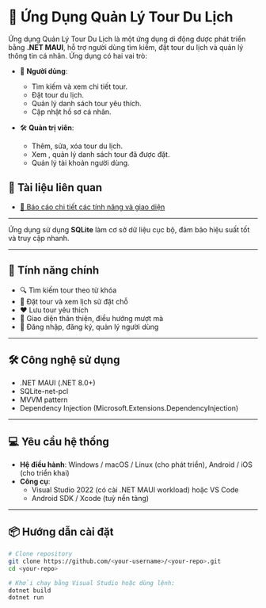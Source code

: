 # 🧳 Ứng Dụng Quản Lý Tour Du Lịch

Ứng dụng Quản Lý Tour Du Lịch là một ứng dụng di động được phát triển bằng **.NET MAUI**, hỗ trợ người dùng tìm kiếm, đặt tour du lịch và quản lý thông tin cá nhân. Ứng dụng có hai vai trò:

- 👤 **Người dùng**:
  - Tìm kiếm và xem chi tiết tour.
  - Đặt tour du lịch.
  - Quản lý danh sách tour yêu thích.
  - Cập nhật hồ sơ cá nhân.

- 🛠️ **Quản trị viên**:
  - Thêm, sửa, xóa tour du lịch.
  - Xem , quản lý danh sách tour đã được đặt.
  - Quản lý tài khoản người dùng.
 
## 📘 Tài liệu liên quan

- [📄 Báo cáo chi tiết các tính năng và giao diện](https://example.com/duong-dan-bao-cao)

---

Ứng dụng sử dụng **SQLite** làm cơ sở dữ liệu cục bộ, đảm bảo hiệu suất tốt và truy cập nhanh.

---

## 🚀 Tính năng chính

- 🔍 Tìm kiếm tour theo từ khóa
- 📝 Đặt tour và xem lịch sử đặt chỗ
- ❤️ Lưu tour yêu thích
- 📱 Giao diện thân thiện, điều hướng mượt mà
- 🔐 Đăng nhập, đăng ký, quản lý người dùng

---

## 🛠️ Công nghệ sử dụng

- .NET MAUI (.NET 8.0+)
- SQLite-net-pcl
- MVVM pattern
- Dependency Injection (Microsoft.Extensions.DependencyInjection)

---

## 💻 Yêu cầu hệ thống

- **Hệ điều hành**: Windows / macOS / Linux (cho phát triển), Android / iOS (cho triển khai)
- **Công cụ**:
  - Visual Studio 2022 (có cài .NET MAUI workload) hoặc VS Code
  - Android SDK / Xcode (tuỳ nền tảng)

---

## 📦 Hướng dẫn cài đặt

```bash
# Clone repository
git clone https://github.com/<your-username>/<your-repo>.git
cd <your-repo>

# Khởi chạy bằng Visual Studio hoặc dùng lệnh:
dotnet build
dotnet run
